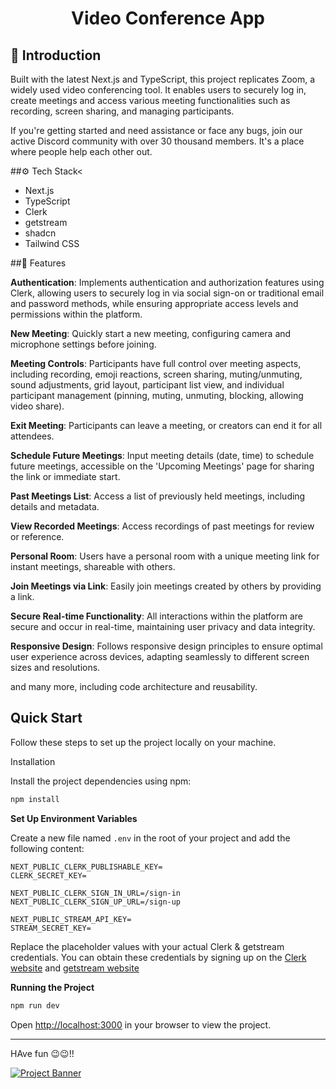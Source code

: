 <h1 align="center">Video Conference App</h1>

## 🤖 Introduction

Built with the latest Next.js and TypeScript, this project replicates Zoom, a widely used video conferencing tool. It enables users to securely log in, create meetings and access various meeting functionalities such as recording, screen sharing, and managing participants.

If you're getting started and need assistance or face any bugs, join our active Discord community with over 30 thousand members. It's a place where people help each other out.

##⚙️ Tech Stack<

- Next.js
- TypeScript
- Clerk
- getstream
- shadcn
- Tailwind CSS

##🔋 Features


**Authentication**: Implements authentication and authorization features using Clerk, allowing users to securely log in via social sign-on or traditional email and password methods, while ensuring appropriate access levels and permissions within the platform.

**New Meeting**: Quickly start a new meeting, configuring camera and microphone settings before joining.

**Meeting Controls**: Participants have full control over meeting aspects, including recording, emoji reactions, screen sharing, muting/unmuting, sound adjustments, grid layout, participant list view, and individual participant management (pinning, muting, unmuting, blocking, allowing video share).

**Exit Meeting**: Participants can leave a meeting, or creators can end it for all attendees.

**Schedule Future Meetings**: Input meeting details (date, time) to schedule future meetings, accessible on the 'Upcoming Meetings' page for sharing the link or immediate start.

**Past Meetings List**: Access a list of previously held meetings, including details and metadata.

**View Recorded Meetings**: Access recordings of past meetings for review or reference.

**Personal Room**: Users have a personal room with a unique meeting link for instant meetings, shareable with others.

**Join Meetings via Link**: Easily join meetings created by others by providing a link.

**Secure Real-time Functionality**: All interactions within the platform are secure and occur in real-time, maintaining user privacy and data integrity.

**Responsive Design**: Follows responsive design principles to ensure optimal user experience across devices, adapting seamlessly to different screen sizes and resolutions.

and many more, including code architecture and reusability. 

## Quick Start

Follow these steps to set up the project locally on your machine.

Installation

Install the project dependencies using npm:

```bash
npm install
```

**Set Up Environment Variables**

Create a new file named `.env` in the root of your project and add the following content:

```env
NEXT_PUBLIC_CLERK_PUBLISHABLE_KEY=
CLERK_SECRET_KEY=

NEXT_PUBLIC_CLERK_SIGN_IN_URL=/sign-in
NEXT_PUBLIC_CLERK_SIGN_UP_URL=/sign-up

NEXT_PUBLIC_STREAM_API_KEY=
STREAM_SECRET_KEY=
```

Replace the placeholder values with your actual Clerk & getstream credentials. You can obtain these credentials by signing up on the [Clerk website](https://clerk.com/) and [getstream website](https://getstream.io/)

**Running the Project**

```bash
npm run dev
```

Open [http://localhost:3000](http://localhost:3000) in your browser to view the project.

-------------------
HAve fun 😉😉!!

<a href="https://www.jsmastery.pro/masterclass" target="_blank">
<img src="https://github.com/sujatagunale/EasyRead/assets/151519281/fed352ad-f27b-400d-9b8f-c7fe628acb84" alt="Project Banner">
</a>

#
